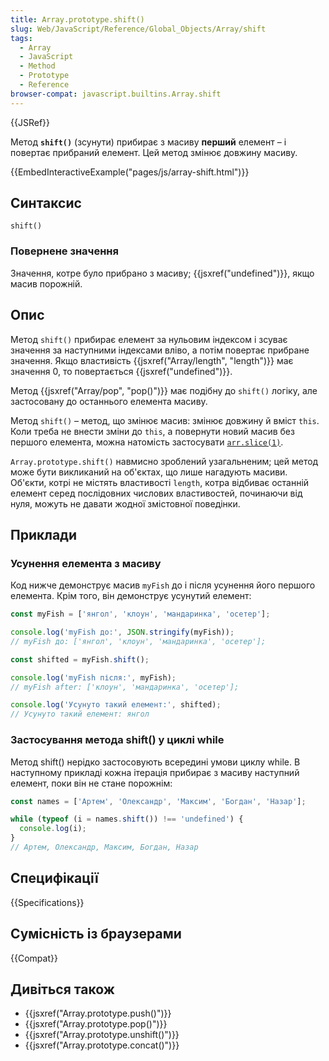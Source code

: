 ```yaml
---
title: Array.prototype.shift()
slug: Web/JavaScript/Reference/Global_Objects/Array/shift
tags:
  - Array
  - JavaScript
  - Method
  - Prototype
  - Reference
browser-compat: javascript.builtins.Array.shift
---
```


{{JSRef}}

Метод **`shift()`** (зсунути) прибирає з масиву **перший** елемент – і повертає прибраний елемент. Цей метод змінює довжину масиву.

{{EmbedInteractiveExample("pages/js/array-shift.html")}}

## Синтаксис

```js-nolint
shift()
```

### Повернене значення

Значення, котре було прибрано з масиву; {{jsxref("undefined")}}, якщо масив порожній.

## Опис

Метод `shift()` прибирає елемент за нульовим індексом і зсуває значення за наступними індексами вліво, а потім повертає прибране значення. Якщо властивість
{{jsxref("Array/length", "length")}} має значення 0, то повертається {{jsxref("undefined")}}.

Метод {{jsxref("Array/pop", "pop()")}} має подібну до `shift()` логіку, але застосовану до останнього елемента масиву.

Метод `shift()` – метод, що змінює масив: змінює довжину й вміст `this`. Коли треба не внести зміни до `this`, а повернути новий масив без першого елемента, можна натомість застосувати [`arr.slice(1)`](/uk/docs/Web/JavaScript/Reference/Global_Objects/Array/slice).

`Array.prototype.shift()` навмисно зроблений узагальненим; цей метод може бути викликаний на об'єктах, що лише нагадують масиви. Об'єкти, котрі не містять властивості `length`, котра відбиває останній елемент серед послідовних числових властивостей, починаючи від нуля, можуть не давати жодної змістовної поведінки.

## Приклади

### Усунення елемента з масиву

Код нижче демонструє масив `myFish` до і після усунення його першого елемента. Крім того, він демонструє усунутий елемент:

```js
const myFish = ['янгол', 'клоун', 'мандаринка', 'осетер'];

console.log('myFish до:', JSON.stringify(myFish));
// myFish до: ['янгол', 'клоун', 'мандаринка', 'осетер'];

const shifted = myFish.shift();

console.log('myFish після:', myFish);
// myFish after: ['клоун', 'мандаринка', 'осетер'];

console.log('Усунуто такий елемент:', shifted);
// Усунуто такий елемент: янгол
```

### Застосування метода shift() у циклі while

Метод shift() нерідко застосовують всередині умови циклу while. В наступному прикладі кожна ітерація прибирає з масиву наступний елемент, поки він не стане порожнім:

```js
const names = ['Артем', 'Олександр', 'Максим', 'Богдан', 'Назар'];

while (typeof (i = names.shift()) !== 'undefined') {
  console.log(i);
}
// Артем, Олександр, Максим, Богдан, Назар
```

## Специфікації

{{Specifications}}

## Сумісність із браузерами

{{Compat}}

## Дивіться також

- {{jsxref("Array.prototype.push()")}}
- {{jsxref("Array.prototype.pop()")}}
- {{jsxref("Array.prototype.unshift()")}}
- {{jsxref("Array.prototype.concat()")}}
